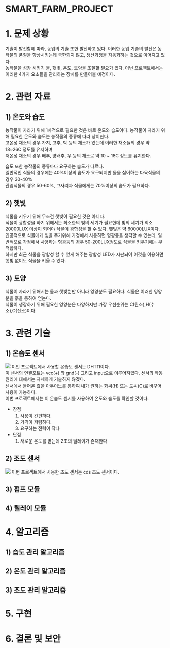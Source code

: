# SMART_FARM_PROJECT

# 1. 문제 상황
기술이 발전함에 따라, 농업의 기술 또한 발전하고 있다. 이러한 농업 기술의 발전은 농작물의 품질을 향상시키는데 국한되지 않고, 생산과정을 자동화하는 것으로 이어지고 있다. <br>
농작물을 성장 시키기 물, 햇빛, 온도, 토양을 조절할 필요가 있다. 이번 프로젝트에서는 이러한 4가지 요소들을 관리하는 장치를 만들어볼 예정이다.

# 2. 관련 자료

## 1) 온도와 습도
농작물이 자라기 위해 1차적으로 필요한 것은 바로 온도와 습도이다.
농작물이 자라기 위해 필요한 온도와 습도는 농작물의 종류에 따라 상이한다.<br>
고온성 채소의 경우 가지, 고추, 박 등의 채소가 있는데 이러한 채소들의 경우 약 18~26C 정도를 유지하며<br>
저온성 채소의 경우 배추, 양배추, 무 등의 채소로 약 10 ~ 18C 정도를 유지한다.<br>

습도 또한 농작물의 종류마다 요구하는 습도가 다르다. <br>
일반적인 식물의 경우에는 40%이상의 습도가 요구되지만 물을 싫어하는 다육식물의 경우 30-40%
<br>관엽식물의 경우 50-60%, 고사리과 식물에게는 70%이상의 습도가 필요하다.

## 2) 햇빛
식물을 키우기 위해 무조건 햇빛이 필요한 것은 아니다. <br>
식물이 광합성을 하기 위해서는 최소한의 빛의 세기가 필요한데 빛의 세기가 최소 20000LUX 이상이 되어야 식물이 광합성을 할 수 있다. 햇빛은 약 60000LUX이다. <br>
인공적으로 식물에게 빛을 주기위해 가정에서 사용하면 형광등을 생각할 수 있는데, 일반적으로 가정에서 사용하는 형광등의 경우 50-200LUX정도로 식물을 키우기에는 부적합하다.<br>
하지만 최근 식물을 광합성 할 수 있게 해주는 광합성 LED가 시판되어 이것을 이용하면 햇빛 없이도 식물을 키울 수 있다.<br>

## 3) 토양
식물이 자라기 위해서는 물과 햇빛뿐만 아니라 영양분도 필요하다. 식물은 이러한 영양분을 흙을 통하여 얻는다.<br>
식물이 생장하기 위해 필요한 영양분은 다양하지만 가장 우선순위는 C(탄소),H(수소),O(산소)이다. <br>

# 3. 관련 기술

## 1) 온습도 센서
<img src="https://search.pstatic.net/common/?src=http%3A%2F%2Fblogfiles.naver.net%2FMjAyMzA0MTVfMTY1%2FMDAxNjgxNTQzNzk5ODc0._6CDoY9P-OMB7uyUZU2HdG-zVHShC23jDSVHSWqT1xQg.ISKEngzegD6rJI0M6_G4W_HTTM2Ef4NuzUe8dLq8GRkg.JPEG.pmhsky8268%2F%25B4%25D9%25BF%25EE%25B7%25CE%25B5%25E5_%25281%2529.jpg&type=a340">
이번 프로젝트에서 사용할 온습도 센서는 DHT11이다. <br>
이 센서의 연결포트는 vcc(+) 와 gnd(-) 그리고 input으로 이루어져있다. 센서의 작동 원리에 대해서는 자세하게 기술하지 않겠다. <br>
센서에서 들어온 값을 아두이노를 통하여 내가 원하는 화씨(H) 또는 도씨(C)로 바꾸어 사용이 가능하다.<br>
이번 프로젝트에서는 이 온습도 센서를 사용하여 온도와 습도를 확인할 것이다.<br>

- 장점
  1. 사용이 간편하다.
  2. 가격이 저렴하다.
  3. 요구하는 전력이 작다
- 단점
  1. 새로운 온도를 받는데 2초의 딜레이가 존재한다
## 2) 조도 센서
<img src="https://search.pstatic.net/common/?src=http%3A%2F%2Fblogfiles.naver.net%2FMjAyNDA0MDdfMyAg%2FMDAxNzEyNDkyODUxMDUz.sDHQVqHD377uvxSmzx10xKH7M_xdGcWQnjGTXzjSmGwg.ibjOXA3EhEoW2FsG27NHKfSVt01AKI0wxzdnfu_mWKQg.JPEG%2F%25C1%25B6%25B5%25B5%25BC%25BE%25BC%25AD.jpg&type=a340">
이번 프로젝트에서 사용한 조도 센서는 cds 조도 센서이다. <br>

## 3) 펌프 모듈

## 4) 릴레이 모듈 

# 4. 알고리즘
## 1) 습도 관리 알고리즘

## 2) 온도 관리 알고리즘

## 3) 조도 관리 알고리즘

# 5. 구현

# 6. 결론 및 보안
